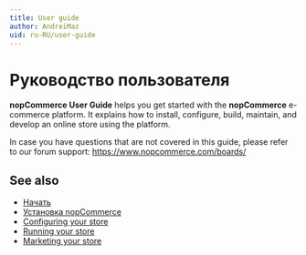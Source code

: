 ```yaml
---
title: User guide
author: AndreiMaz
uid: ru-RU/user-guide
---
```


# Руководство пользователя

**nopCommerce User Guide** helps you get started with the **nopCommerce** e-commerce platform. It explains how to install, configure, build, maintain, and develop an online store using the platform.

In case you have questions that are not covered in this guide, please refer to our forum support: <https://www.nopcommerce.com/boards/>

## See also

* [Начать](xref:ru-RU/user-guide/getting-started)
* [Установка nopCommerce](xref:ru-RU/user-guide/installing/index)
* [Configuring your store](xref:ru-RU/user-guide/configuring/index)
* [Running your store](xref:ru-RU/user-guide/running/index)
* [Marketing your store](xref:ru-RU/user-guide/marketing/index)
